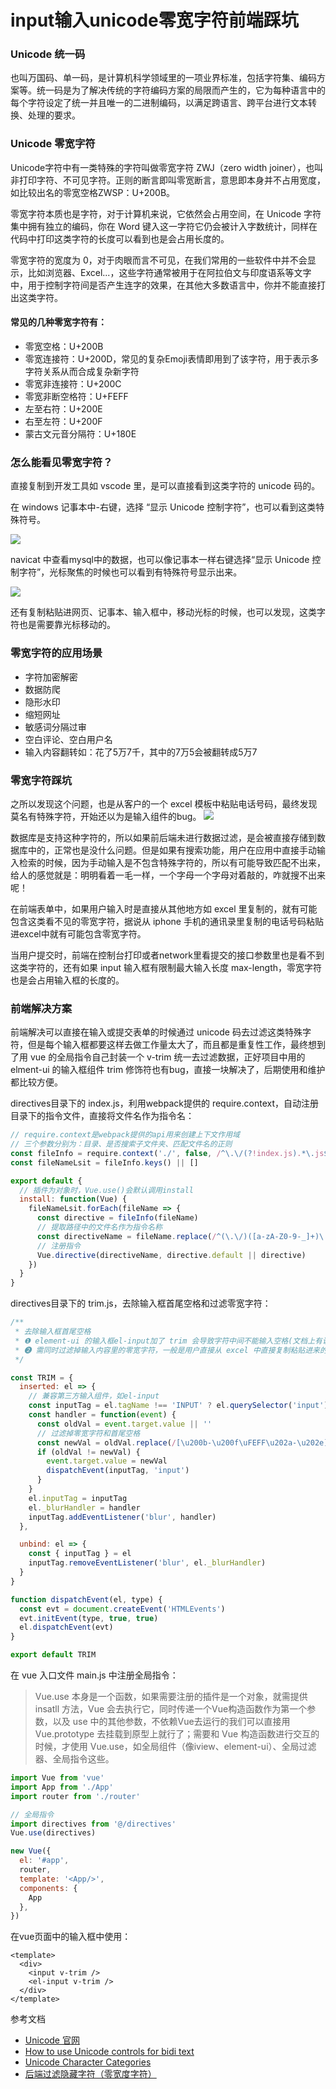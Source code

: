 # input输入unicode零宽字符前端踩坑

### Unicode 统一码
也叫万国码、单一码，是计算机科学领域里的一项业界标准，包括字符集、编码方案等。统一码是为了解决传统的字符编码方案的局限而产生的，它为每种语言中的每个字符设定了统一并且唯一的二进制编码，以满足跨语言、跨平台进行文本转换、处理的要求。

### Unicode 零宽字符
Unicode字符中有一类特殊的字符叫做零宽字符 ZWJ（zero width joiner），也叫非打印字符、不可见字符。正则的断言即叫零宽断言，意思即本身并不占用宽度，如比较出名的零宽空格ZWSP：U+200B。

零宽字符本质也是字符，对于计算机来说，它依然会占用空间，在 Unicode 字符集中拥有独立的编码，你在 Word 键入这一字符它仍会被计入字数统计，同样在代码中打印这类字符的长度可以看到也是会占用长度的。

零宽字符的宽度为 0，对于肉眼而言不可见，在我们常用的一些软件中并不会显示，比如浏览器、Excel...，这些字符通常被用于在阿拉伯文与印度语系等文字中，用于控制字符间是否产生连字的效果，在其他大多数语言中，你并不能直接打出这类字符。

#### 常见的几种零宽字符有：
* 零宽空格：U+200B
* 零宽连接符：U+200D，常见的复杂Emoji表情即用到了该字符，用于表示多字符关系从而合成复杂新字符
* 零宽非连接符：U+200C
* 零宽非断空格符：U+FEFF
* 左至右符：U+200E
* 右至左符：U+200F
* 蒙古文元音分隔符：U+180E

### 怎么能看见零宽字符？
直接复制到开发工具如 vscode 里，是可以直接看到这类字符的 unicode 码的。

在 windows 记事本中-右键，选择 “显示 Unicode 控制字符”，也可以‭看到这类特殊符号。

<img src="./1.png">

navicat 中查看mysql中的数据，也可以像记事本一样右键选择“显示 Unicode 控制字符”，光标聚焦的时候也可以看到有特殊符号显示出来。

<img src="./2.png">

还有复制粘贴进网页、记事本、输入框中，移动光标的时候，也可以发现，这类字符也是需要靠光标移动的。

### 零宽字符的应用场景
* 字符加密解密
* 数据防爬
* 隐形水印
* 缩短网址
* 敏感词分隔过审
* 空白评论、空白用户名
* 输入内容翻转如：花了‮7万5‬千，其中的7万5会被翻转成5万7

### 零宽字符踩坑
之所以发现这个问题，也是从客户的一个 excel 模板中粘贴电话号码，最终发现莫名有特殊字符，开始还以为是输入组件的bug。
<img src="./3.png">

数据库是支持这种字符的，所以如果前后端未进行数据过滤，是会被直接存储到数据库中的，正常也是没什么问题。但是如果有搜索功能，用户在应用中直接手动输入检索的时候，因为手动输入是不包含特殊字符的，所以有可能导致匹配不出来，给人的感觉就是：明明看着一毛一样，一个字母一个字母对着敲的，咋就搜不出来呢！

在前端表单中，如果用户输入时是直接从其他地方如 excel 里复制的，就有可能包含这类看不见的零宽字符，据说从 iphone 手机的通讯录里复制的电话号码粘贴进excel中就有可能包含零宽字符。

当用户提交时，前端在控制台打印或者network里看提交的接口参数里也是看不到这类字符的，还有如果 input 输入框有限制最大输入长度 max-length，零宽字符也是会占用输入框的长度的。

### 前端解决方案
前端解决可以直接在输入或提交表单的时候通过 unicode 码去过滤这类特殊字符，但是每个输入框都要这样去做工作量太大了，而且都是重复性工作，最终想到了用 vue 的全局指令自己封装一个 v-trim 统一去过滤数据，正好项目中用的 elment-ui 的输入框组件 trim 修饰符也有bug，直接一块解决了，后期使用和维护都比较方便。

directives目录下的 index.js，利用webpack提供的 require.context，自动注册目录下的指令文件，直接将文件名作为指令名：
```js
// require.context是webpack提供的api用来创建上下文作用域
// 三个参数分别为：目录、是否搜索子文件夹、匹配文件名的正则
const fileInfo = require.context('./', false, /^\.\/(?!index.js).*\.js$/)
const fileNameLsit = fileInfo.keys() || []

export default {
  // 插件为对象时，Vue.use()会默认调用install
  install: function(Vue) {
    fileNameLsit.forEach(fileName => {
      const directive = fileInfo(fileName)
      // 提取路径中的文件名作为指令名称
      const directiveName = fileName.replace(/^(\.\/)([a-zA-Z0-9-_]+)\.js$/, '$2')
      // 注册指令
      Vue.directive(directiveName, directive.default || directive)
    })
  }
}
```

directives目录下的 trim.js，去除输入框首尾空格和过滤零宽字符：
```js
/**
 * 去除输入框首尾空格
 * ❶ element-ui 的输入框el-input加了 trim 会导致字符中间不能输入空格(文档上有说：不支持 v-model 修饰符)
 * ❷ 需同时过滤掉输入内容里的零宽字符，一般是用户直接从 excel 中直接复制粘贴进来的内容
 */

const TRIM = {
  inserted: el => {
    // 兼容第三方输入组件，如el-input
    const inputTag = el.tagName !== 'INPUT' ? el.querySelector('input') : el
    const handler = function(event) {
      const oldVal = event.target.value || ''
      // 过滤掉零宽字符和首尾空格
      const newVal = oldVal.replace(/[\u200b-\u200f\uFEFF\u202a-\u202e]/g, '').trim()
      if (oldVal != newVal) {
        event.target.value = newVal
        dispatchEvent(inputTag, 'input')
      }
    }
    el.inputTag = inputTag
    el._blurHandler = handler
    inputTag.addEventListener('blur', handler)
  },

  unbind: el => {
    const { inputTag } = el
    inputTag.removeEventListener('blur', el._blurHandler)
  }
}

function dispatchEvent(el, type) {
  const evt = document.createEvent('HTMLEvents')
  evt.initEvent(type, true, true)
  el.dispatchEvent(evt)
}

export default TRIM
```

在 vue 入口文件 main.js 中注册全局指令：

> Vue.use 本身是一个函数，如果需要注册的插件是一个对象，就需提供 insatll 方法，Vue 会去执行它，同时传递一个Vue构造函数作为第一个参数，以及 use 中的其他参数，不依赖Vue去运行的我们可以直接用 Vue.prototype 去挂载到原型上就行了；需要和 Vue 构造函数进行交互的时候，才使用 Vue.use，如全局组件（像iview、element-ui）、全局过滤器、全局指令这些。
```js
import Vue from 'vue'
import App from './App'
import router from './router'

// 全局指令
import directives from '@/directives'
Vue.use(directives)

new Vue({
  el: '#app',
  router,
  template: '<App/>',
  components: {
    App
  },
})
```

在vue页面中的输入框中使用：
```vue
<template>
  <div>
    <input v-trim />
    <el-input v-trim />
  </div>
</template>
```

参考文档
* [Unicode 官网](https://home.unicode.org/)
* [How to use Unicode controls for bidi text](https://www.w3.org/International/questions/qa-bidi-unicode-controls)
* [Unicode Character Categories](https://www.compart.com/en/unicode/category)
* [后端过滤隐藏字符（零宽度字符）](https://zhuanlan.zhihu.com/p/473650467)



